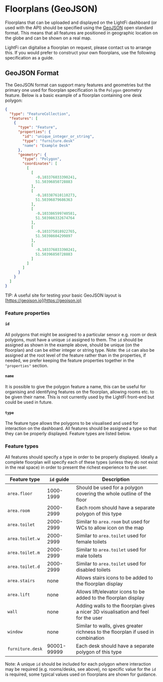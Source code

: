 # Floorplans (GeoJSON)

Floorplans that can be uploaded and displayed on the LightFi dashboard (or used with the API) should be specified using the [GeoJSON](https://en.wikipedia.org/wiki/GeoJSON) open standard format.
This means that all features are positioned in geographic location on the globe and can be shown on a real map.

LightFi can digitalise a floorplan on request, please contact us to arrange this. If you would prefer to construct your own floorplans, use the following specification as a guide.

## GeoJSON Format

The GeoJSON format can support many features and geometries but the primary one used for floorplan specification is the `Polygon` geometry feature. Below is a basic example of a floorplan containing one desk polygon:

```json
{
  "type": "FeatureCollection",
  "features": [
    {
      "type": "Feature",
      "properties": {
        "id": "unique_integer_or_string",
        "type": "furniture.desk"
        "name": "Example Desk"
      },
      "geometry": {
        "type": "Polygon",
        "coordinates": [
          [
            [
              -0.103376033390241,
              51.50396850728883
            ],
            [
              -0.103387610110273,
              51.50396879686363
            ],
            [
              -0.103386599740581,
              51.503986332674764
            ],
            [
              -0.103375018922765,
              51.50398604299897
            ],
            [
              -0.103376033390241,
              51.50396850728883
            ]
          ]
        ]
      }
    }
  ]
}
```

TIP: A useful site for testing your basic GeoJSON layout is [https://geojson.io](https://geojson.io)

### Feature properties

#### `id`
All polygons that might be assigned to a particular sensor e.g. room or desk polygons, must have a unique `id` assigned to them.
The `id` should be assigned as shown in the example above, should be unique (on the floorplan) and can be either integer or string type.
Note: the `id` can also be assigned at the root level of the feature rather than in the properties, if needed, we prefer keeping the feature properties together in the `"properties"` section.

#### `name`
It is possible to give the polygon feature a name, this can be useful for organising and identifying features on the floorplan, allowing rooms etc. to be given their name.
This is not currently used by the LightFi front-end but could be used in future.

#### `type`
The feature type allows the polygons to be visualised and used for interaction on the dashboard. All features should be assigned a type so that they can be properly displayed. Feature types are listed below.

### Feature types

All features should specify a type in order to be properly displayed.
Ideally a complete floorplan will specify each of these types (unless they do not exist in the real space) in order to present the richest experience to the user.

| Feature type  | `id` guide | Description   |
|-------------- | -------------- | -------------- |
| `area.floor`    | 1000-1999 | Should be used for a polygon covering the whole outline of the floor |
| `area.room`     | 2000-2999 | Each room should have a separate polygon of this type |
| `area.toilet`   | 2000-2999 | Similar to `area.room` but used for WCs to allow icon on the map |
| `area.toilet.w` | 2000-2999 | Similar to `area.toilet` used for female toilets |
| `area.toilet.m` | 2000-2999 | Similar to `area.toilet` used for male toilets |
| `area.toilet.d` | 2000-2999 | Similar to `area.toilet` used for disabled toilets |
| `area.stairs`   | none | Allows stairs icons to be added to the floorplan display |
| `area.lift`     | none | Allows lift/elevator icons to be added to the floorplan display |
| `wall`          | none | Adding walls to the floorplan gives a nicer 3D visualisation and feel for the user |
| `window`        | none | Similar to walls, gives greater richness to the floorplan if used in combination |
| `furniture.desk`| 90001-99999 | Each desk should have a separate polygon of this type |

Note: A unique `id` should be included for each polygon where interaction may be required (e.g. rooms/desks, see above), no specific value for the `id` is required, some typical values used on floorplans are shown for guidance.



